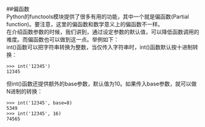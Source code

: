 ##偏函数  
Python的functools模块提供了很多有用的功能，其中一个就是偏函数(Partial function)。要注意，这里的偏函数和数学意义上的偏函数不一样。  
在介绍函数参数的时候，我们讲到，通过设定参数的默认值，可以降低函数调用的难度。而偏函数也可以做到这一点。举例如下：  
int()函数可以把字符串转换为整数，当仅传入字符串时，int()函数默认按十进制转换：  

	>>> int('12345')
	12345  
但int()函数还提供额外的base参数，默认值为10。如果传入base参数，就可以做N进制的转换：  

	>>> int('12345', base=8)
	5349
	>>> int('12345', 16)
	74565  
